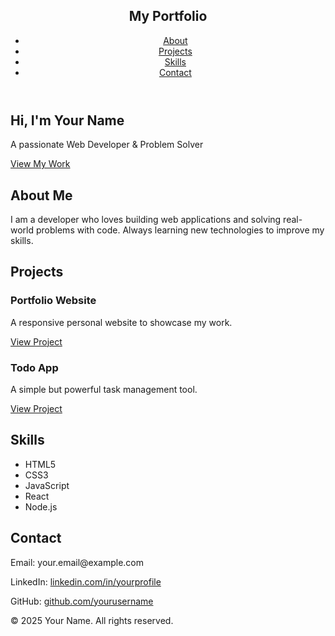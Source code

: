 <!DOCTYPE html>
<html lang="en">
<head>
  <meta charset="UTF-8" />
  <meta name="viewport" content="width=device-width, initial-scale=1.0" />
  <title>My Portfolio</title>
  <link rel="stylesheet" href="styles.css" />
</head>
<body>
  
  <!-- Header -->
  <header>
    <nav>
      <h1 class="logo">My Portfolio</h1>
      <ul>
        <li><a href="#about">About</a></li>
        <li><a href="#projects">Projects</a></li>
        <li><a href="#skills">Skills</a></li>
        <li><a href="#contact">Contact</a></li>
      </ul>
    </nav>
  </header>

  <!-- Hero -->
  <section class="hero">
    <h2>Hi, I'm Your Name</h2>
    <p>A passionate Web Developer & Problem Solver</p>
    <a href="#projects" class="btn">View My Work</a>
  </section>

  <!-- About -->
  <section id="about">
    <h2>About Me</h2>
    <p>I am a developer who loves building web applications and solving real-world problems with code. Always learning new technologies to improve my skills.</p>
  </section>

  <!-- Projects -->
  <section id="projects">
    <h2>Projects</h2>
    <div class="project-card">
      <h3>Portfolio Website</h3>
      <p>A responsive personal website to showcase my work.</p>
      <a href="#">View Project</a>
    </div>
    <div class="project-card">
      <h3>Todo App</h3>
      <p>A simple but powerful task management tool.</p>
      <a href="#">View Project</a>
    </div>
  </section>

  <!-- Skills -->
  <section id="skills">
    <h2>Skills</h2>
    <ul>
      <li>HTML5</li>
      <li>CSS3</li>
      <li>JavaScript</li>
      <li>React</li>
      <li>Node.js</li>
    </ul>
  </section>

  <!-- Contact -->
  <section id="contact">
    <h2>Contact</h2>
    <p>Email: your.email@example.com</p>
    <p>LinkedIn: <a href="#">linkedin.com/in/yourprofile</a></p>
    <p>GitHub: <a href="#">github.com/yourusername</a></p>
  </section>

  <!-- Footer -->
  <footer>
    <p>&copy; 2025 Your Name. All rights reserved.</p>
  </footer>

  <script src="script.js"></script>
</body>
</html>
